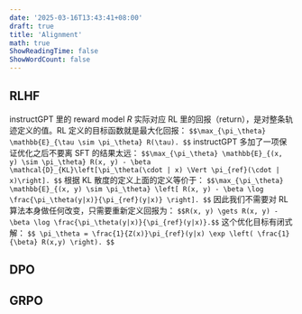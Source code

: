 ```yaml
---
date: '2025-03-16T13:43:41+08:00'
draft: true
title: 'Alignment'
math: true
ShowReadingTime: false
ShowWordCount: false
---
```


## RLHF

instructGPT 里的 reward model $R$ 实际对应 RL 里的回报（return），是对整条轨迹定义的值。RL 定义的目标函数就是最大化回报：
`$$\max_{\pi_\theta} \mathbb{E}_{\tau \sim \pi_\theta} R(\tau). $$`
instructGPT 多加了一项保证优化之后不要离 SFT 的结果太远：
`$$\max_{\pi_\theta} \mathbb{E}_{(x, y) \sim \pi_\theta} R(x, y) - \beta \mathcal{D}_{KL}\left[\pi_\theta(\cdot | x) \Vert \pi_{ref}(\cdot | x)\right]. $$`
根据 KL 散度的定义上面的定义等价于：
`$$\max_{\pi_\theta} \mathbb{E}_{(x, y) \sim \pi_\theta} \left[ R(x, y) - \beta \log \frac{\pi_\theta(y|x)}{\pi_{ref}(y|x)} \right]. $$`
因此我们不需要对 RL 算法本身做任何改变，只需要重新定义回报为：
`$$R(x, y) \gets R(x, y) - \beta \log \frac{\pi_\theta(y|x)}{\pi_{ref}(y|x)}.$$`
这个优化目标有闭式解：
`$$
\pi_\theta = \frac{1}{Z(x)}\pi_{ref}(y|x) \exp \left( \frac{1}{\beta} R(x,y) \right).
$$`

## DPO

## GRPO

